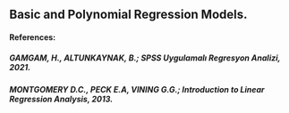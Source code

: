 ## Basic and Polynomial Regression Models.

#### References:

##### GAMGAM, H., ALTUNKAYNAK, B.; SPSS Uygulamalı Regresyon Analizi, 2021.
##### MONTGOMERY D.C., PECK E.A, VINING G.G.; Introduction to Linear Regression Analysis, 2013.
